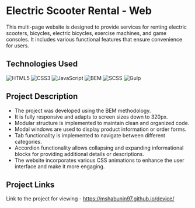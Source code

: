 # Electric Scooter Rental - Web
This multi-page website is designed to provide services for renting electric scooters, bicycles, electric bicycles, exercise machines, and game consoles. It includes various functional features that ensure convenience for users.

## Technologies Used

![HTML5](https://img.shields.io/badge/-HTML5-e34f26?logo=html5&logoColor=white)
![CSS3](https://img.shields.io/badge/-CSS3-1572b6?logo=css3&logoColor=white)
![JavaScript](https://img.shields.io/badge/-JavaScript-f7df1e?logo=javaScript&logoColor=black)
![BEM](https://img.shields.io/badge/-BEM-yellowgreen)
![SCSS](https://img.shields.io/badge/-SCSS-ff69b4?logo=sass&logoColor=white)
![Gulp](https://img.shields.io/badge/-Gulp-cf4647?logo=gulp&logoColor=white)


## Project Description

* The project was developed using the BEM methodology.
* It is fully responsive and adapts to screen sizes down to 320px.
* Modular structure is implemented to maintain clean and organized code.
* Modal windows are used to display product information or order forms.
* Tab functionality is implemented to navigate between different categories.
* Accordion functionality allows collapsing and expanding informational blocks for providing additional details or descriptions.
* The website incorporates various CSS animations to enhance the user interface and make it more engaging.

## Project Links

Link to the project for viewing - https://mshabunin97.github.io/device/
